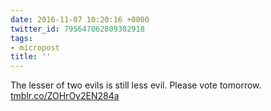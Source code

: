 ```yaml
---
date: 2016-11-07 10:20:16 +0000
twitter_id: 795647062809382918
tags:
- micropost
title: ''
---
```


The lesser of two evils is still less evil. Please vote tomorrow. [tmblr.co/ZOHrOy2EN284a](https://tmblr.co/ZOHrOy2EN284a)

